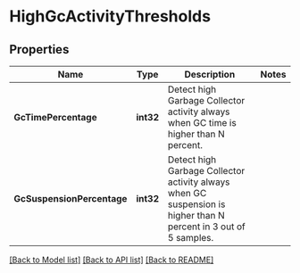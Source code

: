 # HighGcActivityThresholds

## Properties
Name | Type | Description | Notes
------------ | ------------- | ------------- | -------------
**GcTimePercentage** | **int32** | Detect high Garbage Collector activity always when GC time is higher than N percent. | 
**GcSuspensionPercentage** | **int32** | Detect high Garbage Collector activity always when GC suspension is higher than N percent in 3 out of 5 samples. | 

[[Back to Model list]](../README.md#documentation-for-models) [[Back to API list]](../README.md#documentation-for-api-endpoints) [[Back to README]](../README.md)


